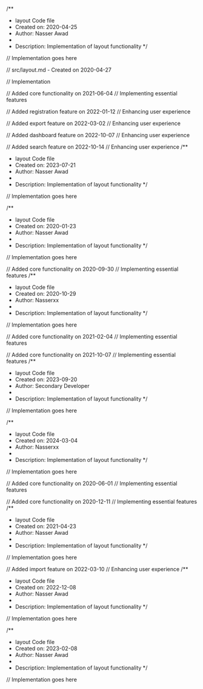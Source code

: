 /**
 * layout Code file
 * Created on: 2020-04-25
 * Author: Nasser Awad
 *
 * Description: Implementation of layout functionality
 */
 
// Implementation goes here

// src/layout.md - Created on 2020-04-27

// Implementation

// Added core functionality on 2021-06-04
// Implementing essential features

// Added registration feature on 2022-01-12
// Enhancing user experience

// Added export feature on 2022-03-02
// Enhancing user experience

// Added dashboard feature on 2022-10-07
// Enhancing user experience

// Added search feature on 2022-10-14
// Enhancing user experience
/**
 * layout Code file
 * Created on: 2023-07-21
 * Author: Nasser Awad
 *
 * Description: Implementation of layout functionality
 */
 
// Implementation goes here

/**
 * layout Code file
 * Created on: 2020-01-23
 * Author: Nasser Awad
 *
 * Description: Implementation of layout functionality
 */
 
// Implementation goes here


// Added core functionality on 2020-09-30
// Implementing essential features
/**
 * layout Code file
 * Created on: 2020-10-29
 * Author: Nasserxx
 *
 * Description: Implementation of layout functionality
 */
 
// Implementation goes here


// Added core functionality on 2021-02-04
// Implementing essential features

// Added core functionality on 2021-10-07
// Implementing essential features
/**
 * layout Code file
 * Created on: 2023-09-20
 * Author: Secondary Developer
 *
 * Description: Implementation of layout functionality
 */
 
// Implementation goes here

/**
 * layout Code file
 * Created on: 2024-03-04
 * Author: Nasserxx
 *
 * Description: Implementation of layout functionality
 */
 
// Implementation goes here


// Added core functionality on 2020-06-01
// Implementing essential features

// Added core functionality on 2020-12-11
// Implementing essential features
/**
 * layout Code file
 * Created on: 2021-04-23
 * Author: Nasser Awad
 *
 * Description: Implementation of layout functionality
 */
 
// Implementation goes here


// Added import feature on 2022-03-10
// Enhancing user experience
/**
 * layout Code file
 * Created on: 2022-12-08
 * Author: Nasser Awad
 *
 * Description: Implementation of layout functionality
 */
 
// Implementation goes here

/**
 * layout Code file
 * Created on: 2023-02-08
 * Author: Nasser Awad
 *
 * Description: Implementation of layout functionality
 */
 
// Implementation goes here

